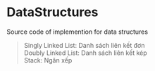 # DataStructures
Source code of implemention for data structures
>Singly Linked List: Danh sách liên kết đơn\
>Doubly Linked List: Danh sách liên kết kép\
>Stack: Ngăn xếp
